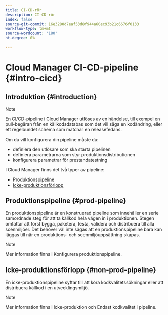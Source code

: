 ```yaml
---
title: CI-CD-rör
description: CI-CD-rör
index: false
source-git-commit: 16e3280d7eaf53d8f944a60ec93b21c6676f0133
workflow-type: tm+mt
source-wordcount: '180'
ht-degree: 0%

---
```



# Cloud Manager CI-CD-pipeline {#intro-cicd}

## Introduktion {#introduction}

>[!NOTE]
>En CI/CD-pipeline i Cloud Manager utlöses av en händelse, till exempel en pull-begäran från en källkodsdatabas som det vill säga en kodändring, eller ett regelbundet schema som matchar en releasefedans.

Om du vill konfigurera din pipeline måste du:
* definiera den utlösare som ska starta pipelinen
* definiera parametrarna som styr produktionsdistributionen
* konfigurera parametrar för prestandatestning

I Cloud Manager finns det två typer av pipeline:

* [Produktionspipeline](#prod-pipeline)
* [Icke-produktionsförlopp](#non-prod-pipeline)

## Produktionspipeline {#prod-pipeline}

En produktionspipeline är en konstruerad pipeline som innehåller en serie samordnade steg för att ta källkod hela vägen in i produktionen. Stegen omfattar att först bygga, paketera, testa, validera och distribuera till alla scenmiljöer. Det behöver väl inte sägas att en produktionspipeline bara kan läggas till när en produktions- och scenmiljöuppsättning skapas.

>[!NOTE]
>Mer information finns i Konfigurera produktionspipeline.


## Icke-produktionsförlopp {#non-prod-pipeline}

En icke-produktionspipeline syftar till att köra kodkvalitetssökningar eller att distribuera källkod i en utvecklingsmiljö.

>[!NOTE]
>Mer information finns i Icke-produktion och Endast kodkvalitet i pipeline.
